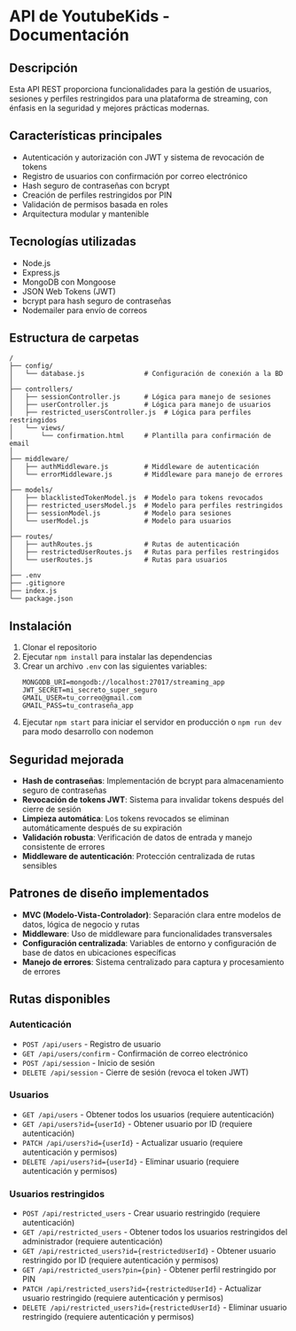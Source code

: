 # API de YoutubeKids - Documentación

## Descripción
Esta API REST proporciona funcionalidades para la gestión de usuarios, sesiones y perfiles restringidos para una plataforma de streaming, con énfasis en la seguridad y mejores prácticas modernas.

## Características principales
- Autenticación y autorización con JWT y sistema de revocación de tokens
- Registro de usuarios con confirmación por correo electrónico
- Hash seguro de contraseñas con bcrypt
- Creación de perfiles restringidos por PIN
- Validación de permisos basada en roles
- Arquitectura modular y mantenible

## Tecnologías utilizadas
- Node.js
- Express.js
- MongoDB con Mongoose
- JSON Web Tokens (JWT)
- bcrypt para hash seguro de contraseñas
- Nodemailer para envío de correos

## Estructura de carpetas
```
/
├── config/
│   └── database.js               # Configuración de conexión a la BD
│
├── controllers/
│   ├── sessionController.js      # Lógica para manejo de sesiones
│   ├── userController.js         # Lógica para manejo de usuarios
│   ├── restricted_usersController.js  # Lógica para perfiles restringidos
│   └── views/
│       └── confirmation.html     # Plantilla para confirmación de email
│
├── middleware/
│   ├── authMiddleware.js         # Middleware de autenticación
│   └── errorMiddleware.js        # Middleware para manejo de errores
│
├── models/
│   ├── blacklistedTokenModel.js  # Modelo para tokens revocados
│   ├── restricted_usersModel.js  # Modelo para perfiles restringidos
│   ├── sessionModel.js           # Modelo para sesiones 
│   └── userModel.js              # Modelo para usuarios
│
├── routes/
│   ├── authRoutes.js             # Rutas de autenticación
│   ├── restrictedUserRoutes.js   # Rutas para perfiles restringidos
│   └── userRoutes.js             # Rutas para usuarios
│
├── .env                          
├── .gitignore                    
├── index.js                      
└── package.json                  
```

## Instalación

1. Clonar el repositorio
2. Ejecutar `npm install` para instalar las dependencias
3. Crear un archivo `.env` con las siguientes variables:
   ```
   MONGODB_URI=mongodb://localhost:27017/streaming_app
   JWT_SECRET=mi_secreto_super_seguro
   GMAIL_USER=tu_correo@gmail.com
   GMAIL_PASS=tu_contraseña_app
   ```
4. Ejecutar `npm start` para iniciar el servidor en producción o `npm run dev` para modo desarrollo con nodemon

## Seguridad mejorada

- **Hash de contraseñas**: Implementación de bcrypt para almacenamiento seguro de contraseñas
- **Revocación de tokens JWT**: Sistema para invalidar tokens después del cierre de sesión
- **Limpieza automática**: Los tokens revocados se eliminan automáticamente después de su expiración
- **Validación robusta**: Verificación de datos de entrada y manejo consistente de errores
- **Middleware de autenticación**: Protección centralizada de rutas sensibles

## Patrones de diseño implementados

- **MVC (Modelo-Vista-Controlador)**: Separación clara entre modelos de datos, lógica de negocio y rutas
- **Middleware**: Uso de middleware para funcionalidades transversales
- **Configuración centralizada**: Variables de entorno y configuración de base de datos en ubicaciones específicas
- **Manejo de errores**: Sistema centralizado para captura y procesamiento de errores

## Rutas disponibles

### Autenticación
- `POST /api/users` - Registro de usuario
- `GET /api/users/confirm` - Confirmación de correo electrónico
- `POST /api/session` - Inicio de sesión
- `DELETE /api/session` - Cierre de sesión (revoca el token JWT)

### Usuarios
- `GET /api/users` - Obtener todos los usuarios (requiere autenticación)
- `GET /api/users?id={userId}` - Obtener usuario por ID (requiere autenticación)
- `PATCH /api/users?id={userId}` - Actualizar usuario (requiere autenticación y permisos)
- `DELETE /api/users?id={userId}` - Eliminar usuario (requiere autenticación y permisos)

### Usuarios restringidos
- `POST /api/restricted_users` - Crear usuario restringido (requiere autenticación)
- `GET /api/restricted_users` - Obtener todos los usuarios restringidos del administrador (requiere autenticación)
- `GET /api/restricted_users?id={restrictedUserId}` - Obtener usuario restringido por ID (requiere autenticación y permisos)
- `GET /api/restricted_users?pin={pin}` - Obtener perfil restringido por PIN
- `PATCH /api/restricted_users?id={restrictedUserId}` - Actualizar usuario restringido (requiere autenticación y permisos)
- `DELETE /api/restricted_users?id={restrictedUserId}` - Eliminar usuario restringido (requiere autenticación y permisos)